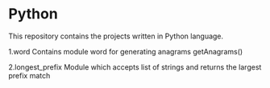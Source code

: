 # Python

This repository contains the projects written in Python language.

1.word
  Contains module word for generating anagrams getAnagrams()

2.longest_prefix
  Module which accepts list of strings and returns the largest prefix match
